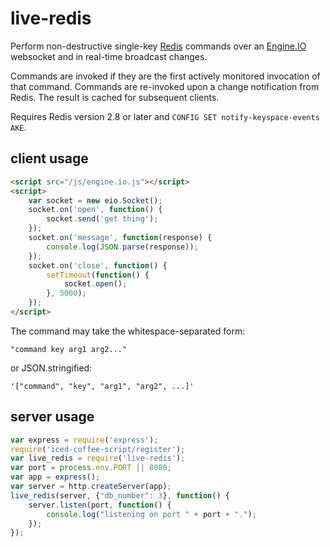 live-redis
==========

Perform non-destructive single-key [Redis](http://redis.io/) commands
over an [Engine.IO](https://github.com/LearnBoost/engine.io) websocket
and in real-time broadcast changes.

Commands are invoked if they are the first actively monitored
invocation of that command.  Commands are re-invoked upon a change
notification from Redis.  The result is cached for subsequent clients.

Requires Redis version 2.8 or later and `CONFIG SET notify-keyspace-events AKE`.

client usage
------------

```html
<script src="/js/engine.io.js"></script>
<script>
    var socket = new eio.Socket();
    socket.on('open', function() {
        socket.send('get thing');
    });
    socket.on('message', function(response) {
        console.log(JSON.parse(response));
    });
    socket.on('close', function() {
        setTimeout(function() {
            socket.open();
        }, 5000);
    });
</script>
```

The command may take the whitespace-separated form:

    "command key arg1 arg2..."

or JSON.stringified:

    '["command", "key", "arg1", "arg2", ...]'


server usage
------------

```javascript
var express = require('express');
require('iced-coffee-script/register');
var live_redis = require('live-redis');
var port = process.env.PORT || 8080;
var app = express();
var server = http.createServer(app);
live_redis(server, {"db_number": 3}, function() {
    server.listen(port, function() {
        console.log("listening on port " + port + ".");
    });
});
```
